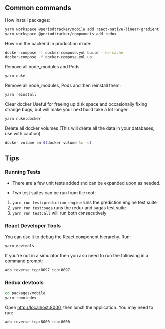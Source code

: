 ## Common commands

How install packages:

```bash
yarn workspace @periodtracker/mobile add react-native-linear-gradient
yarn workspace @periodtracker/components add redux
```

How run the backend in production mode:

```bash
docker-compose -f docker-compose.yml build --no-cache
docker-compose -f docker-compose.yml up
```

Remove all node_modules and Pods

```bash
yarn nuke
```

Remove all node_modules, Pods and then reinstall them:

```bash
yarn reinstall
```

Clear docker
Useful for freeing up disk space and occasionally fixing strange bugs, but will make your next build take a lot longer

```bash
yarn nuke:docker
```

Delete all docker volumes
(This will delete all the data in your databases, use with caution)

```bash
docker volume rm $(docker volume ls -q)
```

## Tips

### Running Tests

- There are a few unit tests added and can be expanded upon as needed.

- Two test suites can be run from the root:

1. `yarn run test:prediction-engine` runs the prediction engine test suite
2. `yarn run test:saga` runs the redux and sagas test suite
3. `yarn run test:all` will run both consecutively

### React Developer Tools

You can use it to debug the React component hierarchy. Run:

```bash
yarn devtools
```

If you're not in a simulator then you also need to run the following in a command prompt:

```bash
adb reverse tcp:8097 tcp:8097
```

### Redux devtools

```bash
cd packages/mobile
yarn remotedev
```

Open [http://localhost:8000](http://localhost:8000), then lunch the application. You may need to run:

```bash
adb reverse tcp:8000 tcp:8000
```
